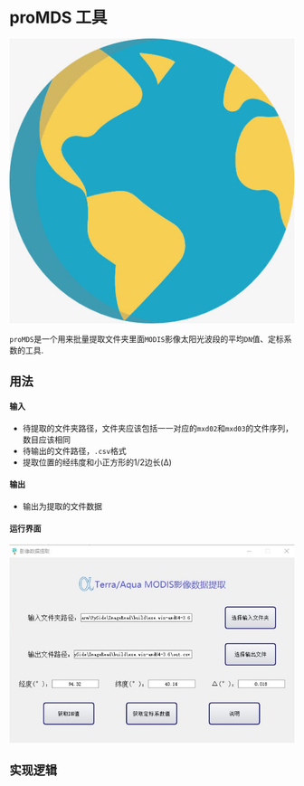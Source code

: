# proMDS 工具

![](.images_readme/earth1.bmp)

`proMDS`是一个用来批量提取文件夹里面`MODIS`影像太阳光波段的平均`DN`值、定标系数的工具.

## 用法

#### 输入

- 待提取的文件夹路径，文件夹应该包括一一对应的`mxd02`和`mxd03`的文件序列，数目应该相同
- 待输出的文件路径，`.csv`格式
- 提取位置的经纬度和小正方形的1/2边长(Δ)

#### 输出

- 输出为提取的文件数据

#### 运行界面

![](.images_readme/运行界面.jpg)

## 实现逻辑